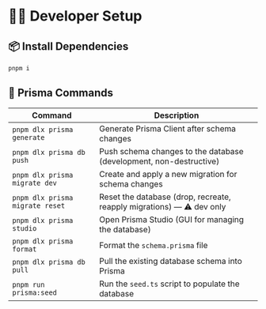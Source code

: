 # 🧑‍💻 Developer Setup

## 📦 Install Dependencies
```bash
pnpm i
```

## 🧰 Prisma Commands

| Command | Description |
|----------|--------------|
| `pnpm dlx prisma generate` | Generate Prisma Client after schema changes |
| `pnpm dlx prisma db push` | Push schema changes to the database (development, non-destructive) |
| `pnpm dlx prisma migrate dev` | Create and apply a new migration for schema changes |
| `pnpm dlx prisma migrate reset` | Reset the database (drop, recreate, reapply migrations) — ⚠️ dev only |
| `pnpm dlx prisma studio` | Open Prisma Studio (GUI for managing the database) |
| `pnpm dlx prisma format` | Format the `schema.prisma` file |
| `pnpm dlx prisma db pull` | Pull the existing database schema into Prisma |
| `pnpm run prisma:seed` | Run the `seed.ts` script to populate the database |
